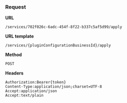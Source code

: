 ### Request

**URL**

`/services/702f026c-6adc-454f-8f22-b337c5af5d99/apply`

**URL template**

`/services/{pluginConfigurationBusinessId}/apply`

**Method**

`POST`

**Headers**

`Authorization:Bearer{token}`  
`Content-Type:application/json;charset=UTF-8`  
`Accept:application/json`  
`Accept:text/plain`  
